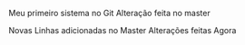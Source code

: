 Meu primeiro sistema no Git
Alteração feita no master

Novas Linhas adicionadas no Master
Alterações feitas Agora